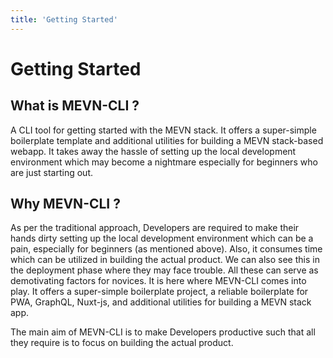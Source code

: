 ```yaml
---
title: 'Getting Started'
---
```


# Getting Started

## What is MEVN-CLI ?

A CLI tool for getting started with the MEVN stack. It offers a super-simple boilerplate template and additional utilities for building a MEVN stack-based webapp. It takes away the hassle of setting up the local development environment which may become a nightmare especially for beginners who are just starting out.

## Why MEVN-CLI ?

As per the traditional approach, Developers are required to make their hands dirty setting up the local development environment which can be a pain, especially for beginners (as mentioned above). Also, it consumes time which can be utilized in building the actual product. We can also see this in the deployment phase where they may face trouble. All these can serve as demotivating factors for novices. It is here where MEVN-CLI comes into play. It offers a super-simple boilerplate project, a reliable boilerplate for PWA, GraphQL, Nuxt-js, and additional utilities for building a MEVN stack app.

The main aim of MEVN-CLI is to make Developers productive such that all they require is to focus on building the actual product.
